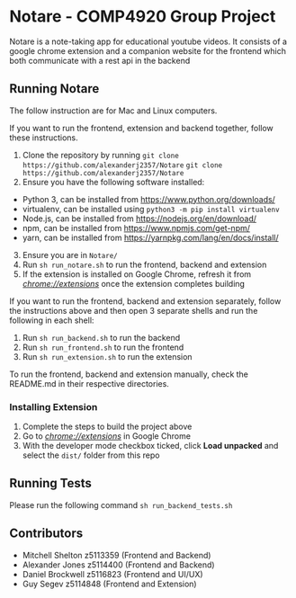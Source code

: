 # Notare - COMP4920 Group Project

Notare is a note-taking app for educational youtube videos. It consists of a google chrome
extension and a companion website for the frontend which both communicate with a rest api in the backend

## Running Notare

The follow instruction are for Mac and Linux computers.

If you want to run the frontend, extension and backend together, follow these instructions.

1. Clone the repository by running `git clone https://github.com/alexanderj2357/Notare`
`git clone https://github.com/alexanderj2357/Notare`
2. Ensure you have the following software installed:
- Python 3, can be installed from https://www.python.org/downloads/
- virtualenv, can be installed using `python3 -m pip install virtualenv`
- Node.js, can be installed from https://nodejs.org/en/download/
- npm, can be installed from https://www.npmjs.com/get-npm/
- yarn, can be installed from https://yarnpkg.com/lang/en/docs/install/
3. Ensure you are in `Notare/`
4. Run `sh run_notare.sh` to run the frontend, backend and extension
5. If the extension is installed on Google Chrome, refresh it from [_chrome://extensions_](chrome://extensions) once the extension completes building

If you want to run the frontend, backend and extension separately, follow the instructions above and then open 3 separate shells and run the following in each shell:

1. Run `sh run_backend.sh` to run the backend
2. Run `sh run_frontend.sh` to run the frontend
3. Run `sh run_extension.sh` to run the extension

To run the frontend, backend and extension manually, check the README.md in their respective directories.

### Installing Extension

1.  Complete the steps to build the project above
2.  Go to [_chrome://extensions_](chrome://extensions) in Google Chrome
3.  With the developer mode checkbox ticked, click **Load unpacked** and select the `dist/` folder from this repo

## Running Tests

Please run the following command `sh run_backend_tests.sh`

## Contributors

- Mitchell Shelton z5113359 (Frontend and Backend)
- Alexander Jones z5114400 (Frontend and Backend)
- Daniel Brockwell z5116823 (Frontend and UI/UX)
- Guy Segev z5114848 (Frontend and Extension)